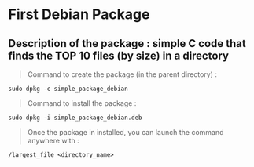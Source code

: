 # First Debian Package

## Description of the package : simple C code that finds the TOP 10 files (by size) in a directory

> Command to create the package (in the parent directory) :

```
sudo dpkg -c simple_package_debian
```

> Command to install the package :

```
sudo dpkg -i simple_package_debian.deb
```

> Once the package in installed, you can launch the command anywhere with  :

```
/largest_file <directory_name>
```

